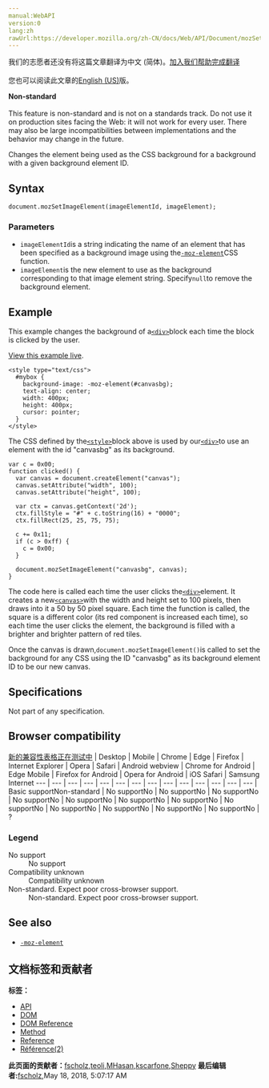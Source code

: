 ```yaml
---
manual:WebAPI
version:0
lang:zh
rawUrl:https://developer.mozilla.org/zh-CN/docs/Web/API/Document/mozSetImageElement
---
```




<bdi>我们的志愿者还没有将这篇文章翻译为<bdi>中文 (简体)</bdi>。[加入我们帮助完成翻译](%26065 "")<br></br>您也可以阅读此文章的[English (US)](%26066 "")版。</bdi>






**Non-standard**<br></br>This feature is non-standard and is not on a standards track. Do not use it on production sites facing the Web: it will not work for every user. There may also be large incompatibilities between implementations and the behavior may change in the future.




Changes the element being used as the CSS background for a background with a given background element ID.


## Syntax<a name="Syntax"></a>

```
document.mozSetImageElement(imageElementId, imageElement);
```

### Parameters<a name="Parameters"></a>

* `imageElementId`is a string indicating the name of an element that has been specified as a background image using the[`-moz-element`](%26067 "The documentation about this has not yet been written; please consider contributing!")CSS function.
* `imageElement`is the new element to use as the background corresponding to that image element string. Specify`null`to remove the background element.

## Example<a name="Example"></a>


This example changes the background of a[`<div>`](%24289 "The HTML Content Division element (<div>) is the generic container for flow content. It has no effect on the content or layout until styled using CSS.")block each time the block is clicked by the user.



[View this example live](%26068 "https://developer.mozilla.org/samples/domref/mozSetImageElement.html").


```
<style type="text/css">
  #mybox {
    background-image: -moz-element(#canvasbg);
    text-align: center;
    width: 400px;
    height: 400px;
    cursor: pointer;
  }
</style>
```


The CSS defined by the[`<style>`](%13253 "The HTML <style> element contains style information for a document, or part of a document.")block above is used by our[`<div>`](%24289 "The HTML Content Division element (<div>) is the generic container for flow content. It has no effect on the content or layout until styled using CSS.")to use an element with the id &quot;canvasbg&quot; as its background.


```
var c = 0x00;
function clicked() {
  var canvas = document.createElement("canvas");
  canvas.setAttribute("width", 100);
  canvas.setAttribute("height", 100);
  
  var ctx = canvas.getContext('2d');
  ctx.fillStyle = "#" + c.toString(16) + "0000";
  ctx.fillRect(25, 25, 75, 75);
  
  c += 0x11;
  if (c > 0xff) {
    c = 0x00;
  }
  
  document.mozSetImageElement("canvasbg", canvas);
}
```


The code here is called each time the user clicks the[`<div>`](%24289 "The HTML Content Division element (<div>) is the generic container for flow content. It has no effect on the content or layout until styled using CSS.")element. It creates a new[`<canvas>`](%470 "Use the HTML <canvas> element with either the canvas scripting API or the WebGL API to draw graphics and animations.")with the width and height set to 100 pixels, then draws into it a 50 by 50 pixel square. Each time the function is called, the square is a different color (its red component is increased each time), so each time the user clicks the element, the background is filled with a brighter and brighter pattern of red tiles.



Once the canvas is drawn,`document.mozSetImageElement()`is called to set the background for any CSS using the ID &quot;canvasbg&quot; as its background element ID to be our new canvas.


## Specifications<a name="Specification"></a>


Not part of any specification.


## Browser compatibility<a name="Browser_compatibility"></a>
[新的兼容性表格正在测试中<i></i>](%3360 "")
 | <abbr>Desktop<i></i></abbr> | <abbr>Mobile<i></i></abbr> 
 | <abbr>Chrome<i></i></abbr> | <abbr>Edge<i></i></abbr> | <abbr>Firefox<i></i></abbr> | <abbr>Internet Explorer<i></i></abbr> | <abbr>Opera<i></i></abbr> | <abbr>Safari<i></i></abbr> | <abbr>Android webview<i></i></abbr> | <abbr>Chrome for Android<i></i></abbr> | <abbr>Edge Mobile<i></i></abbr> | <abbr>Firefox for Android<i></i></abbr> | <abbr>Opera for Android<i></i></abbr> | <abbr>iOS Safari<i></i></abbr> | <abbr>Samsung Internet<i></i></abbr> 
 ---  |  ---  |  ---  |  ---  |  ---  |  ---  |  ---  |  ---  |  ---  |  ---  |  ---  |  ---  |  ---  |  ---  | 
Basic support<abbr>Non-standard<i></i></abbr> | <abbr>No support</abbr>No | <abbr>No support</abbr>No | <abbr>No support</abbr>No | <abbr>No support</abbr>No | <abbr>No support</abbr>No | <abbr>No support</abbr>No | <abbr>No support</abbr>No | <abbr>No support</abbr>No | <abbr>No support</abbr>No | <abbr>No support</abbr>No | <abbr>No support</abbr>No | <abbr>No support</abbr>No | <abbr>?</abbr> 


### Legend<a name="Legend"></a>
<dl><dt id=''><abbr>No support</abbr></dt><dd>No support</dd><dt id=''><abbr>Compatibility unknown</abbr></dt><dd>Compatibility unknown</dd><dt id=''><abbr>Non-standard. Expect poor cross-browser support.<i></i></abbr></dt><dd>Non-standard. Expect poor cross-browser support.</dd></dl>

## See also<a name="See_also"></a>

* [`-moz-element`](%26067 "The documentation about this has not yet been written; please consider contributing!")



## 文档标签和贡献者
**标签：**
* [API](%50 "")
* [DOM](%456 "")
* [DOM Reference](%6350 "")
* [Method](%14476 "")
* [Reference](%3381 "")
* [Référence(2)](%3892 "")

**此页面的贡献者：**[fscholz](%60 ""),[teoli](%160 ""),[MHasan](%6763 ""),[kscarfone](%3900 ""),[Sheppy](%405 "")
**最后编辑者:**[fscholz](%60 ""),<time>May 18, 2018, 5:07:17 AM</time>


